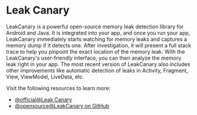 # Leak Canary

LeakCanary is a powerful open-source memory leak detection library for Android and Java. It is integrated into your app, and once you run your app, LeakCanary immediately starts watching for memory leaks and captures a memory dump if it detects one. After investigation, it will present a full stack trace to help you pinpoint the exact location of the memory leak. With the LeakCanary's user-friendly interface, you can then analyze the memory leak right in your app. The most recent version of LeakCanary also includes other improvements like automatic detection of leaks in Activity, Fragment, View, ViewModel, LiveData, etc.

Visit the following resources to learn more:

- [@official@Leak Canary](https://square.github.io/leakcanary/)
- [@opensource@LeakCanary on GitHub](https://github.com/square/leakcanary)
